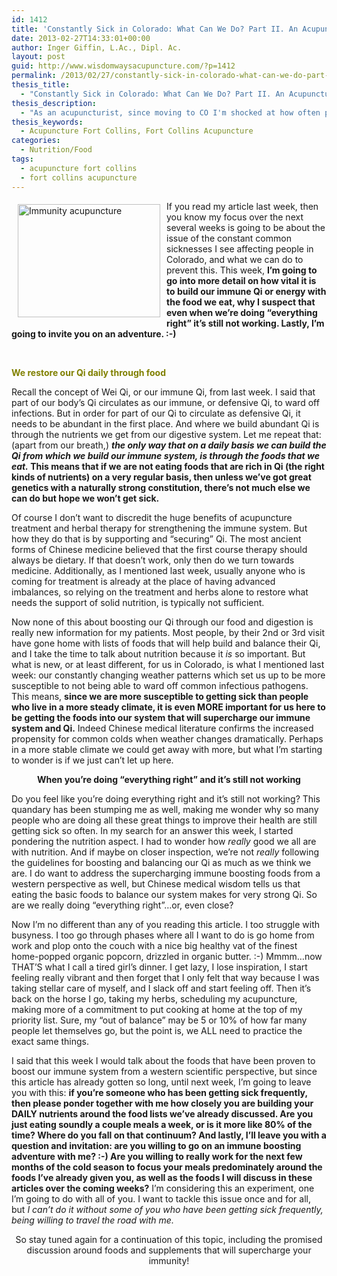 ```yaml
---
id: 1412
title: 'Constantly Sick in Colorado: What Can We Do? Part II. An Acupuncturist&#8217;s Approach'
date: 2013-02-27T14:33:01+00:00
author: Inger Giffin, L.Ac., Dipl. Ac.
layout: post
guid: http://www.wisdomwaysacupuncture.com/?p=1412
permalink: /2013/02/27/constantly-sick-in-colorado-what-can-we-do-part-ii-an-acupuncturists-approach/
thesis_title:
  - "Constantly Sick in Colorado: What Can We Do? Part II. An Acupuncturist's Approach"
thesis_description:
  - "As an acupuncturist, since moving to CO I'm shocked at how often patients get sick. This blog series explores the Why's, and how to work with immunity. "
thesis_keywords:
  - Acupuncture Fort Collins, Fort Collins Acupuncture
categories:
  - Nutrition/Food
tags:
  - acupuncture fort collins
  - fort collins acupuncture
---
```

<div>
  I<img src="http://ih.constantcontact.com/fs124/1102844965003/img/141.jpg" alt="Immunity acupuncture" width="228" height="181" align="left" border="0" hspace="10" vspace="5" />f you read my article last week, then you know my focus over the next several weeks is going to be about the issue of the constant common sicknesses I see affecting people in Colorado, and what we can do to prevent this. This week, <strong>I&#8217;m going to go into more detail on how vital it is to build our immune Qi or energy with the food we eat, why I suspect that even when we&#8217;re doing &#8220;everything right&#8221; it&#8217;s still not working. Lastly, I&#8217;m going to invite you on an adventure. :-)</strong>
</div>

&nbsp;

<p style="text-align: left;">
  <span style="color: #808000;"><strong>We restore our Qi daily through food</strong></span>
</p>

Recall the concept of Wei Qi, or our immune Qi, from last week. I said that part of our body&#8217;s Qi circulates as our immune, or defensive Qi, to ward off infections. But in order for part of our Qi to circulate as defensive Qi, it needs to be abundant in the first place. And where we build abundant Qi is through the nutrients we get from our digestive system. Let me repeat that: (apart from our breath,) **_the only way that on a daily basis we can build the Qi from which we build our immune system, is through the foods that we eat._ This means that if we are not eating foods that are rich in Qi (the right kinds of nutrients) on a very regular basis, then unless we&#8217;ve got great genetics with a naturally strong constitution, there&#8217;s not much else we can do but hope we won&#8217;t get sick.**

Of course I don&#8217;t want to discredit the huge benefits of acupuncture treatment and herbal therapy for strengthening the immune system. But how they do that is by supporting and &#8220;securing&#8221; Qi. The most ancient forms of Chinese medicine believed that the first course therapy should always be dietary. If that doesn&#8217;t work, only then do we turn towards medicine. Additionally, as I mentioned last week, usually anyone who is coming for treatment is already at the place of having advanced imbalances, so relying on the treatment and herbs alone to restore what needs the support of solid nutrition, is typically not sufficient.

Now none of this about boosting our Qi through our food and digestion is really new information for my patients. Most people, by their 2nd or 3rd visit have gone home with lists of foods that will help build and balance their Qi, and I take the time to talk about nutrition because it _is_ so important. But what is new, or at least different, for us in Colorado, is what I mentioned last week: our constantly changing weather patterns which set us up to be more susceptible to not being able to ward off common infectious pathogens. This means, **since we are more susceptible to getting sick than people who live in a more steady climate, it is even MORE important for us here to be getting the foods into our system that will supercharge our immune system and Qi.** Indeed Chinese medical literature confirms the increased propensity for common colds when weather changes dramatically. Perhaps in a more stable climate we could get away with more, but what I&#8217;m starting to wonder is if we just can&#8217;t let up here.

<p style="text-align: center;">
  <strong>When you&#8217;re doing &#8220;everything right&#8221; and it&#8217;s still not working</strong>
</p>

Do you feel like you&#8217;re doing everything right and it&#8217;s still not working? This quandary has been stumping me as well, making me wonder why so many people who are doing all these great things to improve their health are still getting sick so often. In my search for an answer this week, I started pondering the nutrition aspect. I had to wonder how _really_ good we all are with nutrition. And if maybe on closer inspection, we&#8217;re not _really_ following the guidelines for boosting and balancing our Qi as much as we think we are. I do want to address the supercharging immune boosting foods from a western perspective as well, but Chinese medical wisdom tells us that eating the basic foods to balance our system makes for very strong Qi. So are we really doing &#8220;everything right&#8221;&#8230;or, even close?

Now I&#8217;m no different than any of you reading this article. I too struggle with busyness. I too go through phases where all I want to do is go home from work and plop onto the couch with a nice big healthy vat of the finest home-popped organic popcorn, drizzled in organic butter. :-) Mmmm&#8230;now THAT&#8217;S what I call a tired girl&#8217;s dinner. I get lazy, I lose inspiration, I start feeling really vibrant and then forget that I only felt that way because I was taking stellar care of myself, and I slack off and start feeling off. Then it&#8217;s back on the horse I go, taking my herbs, scheduling my acupuncture, making more of a commitment to put cooking at home at the top of my priority list. Sure, my &#8220;out of balance&#8221; may be 5 or 10% of how far many people let themselves go, but the point is, we ALL need to practice the exact same things.

I said that this week I would talk about the foods that have been proven to boost our immune system from a western scientific perspective, but since this article has already gotten so long, until next week, I&#8217;m going to leave you with this: **if you&#8217;re someone who has been getting sick frequently, then please ponder together with me how closely you are building your DAILY nutrients around the food lists we&#8217;ve already discussed. Are you just eating soundly a couple meals a week, or is it more like 80% of the time? Where do you fall on that continuum? And lastly, I&#8217;ll leave you with a question and invitation: are you willing to go on an immune boosting adventure with me? :-) Are you willing to really work for the next few months of the cold season to focus your meals predominately around the foods I&#8217;ve already given you, as well as the foods I will discuss in these articles over the coming weeks?** I&#8217;m considering this an experiment, one I&#8217;m going to do with all of you. I want to tackle this issue once and for all, but _I can&#8217;t do it without some of you who have been getting sick frequently, being willing to travel the road with me._

<p style="text-align: center;">
  So stay tuned again for a continuation of this topic, including the promised discussion around foods and supplements that will supercharge your immunity!
</p>